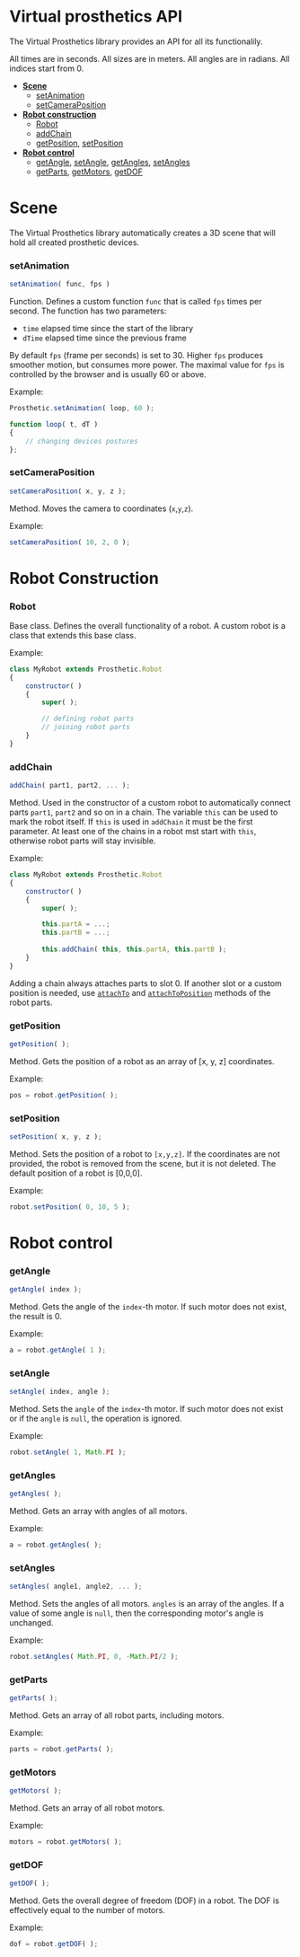 # Virtual prosthetics API

The Virtual Prosthetics library provides an API for all its
functionalily.

All times are in seconds.
All sizes are in meters.
All angles are in radians.
All indices start from 0.

* **[Scene](#scene)**
	* [setAnimation](#setanimation)
	* [setCameraPosition](#setcameraposition)
* **[Robot construction](#robot-construction)**
	* [Robot](#robot)
	* [addChain](#addchain)
	* [getPosition](#getposition), [setPosition](#setposition)
* **[Robot control](#robot-control)**
	* [getAngle](#getangle), [setAngle](#setangle), [getAngles](#getangles), [setAngles](#setangles)
	* [getParts](#getparts), [getMotors](#getmotors), [getDOF](#getdof)

# Scene

The Virtual Prosthetics library automatically creates a 3D
scene that will hold all created prosthetic devices.

### setAnimation

```js
setAnimation( func, fps )
```

Function. Defines a custom function `func` that is called
`fps` times per second. The function has two parameters:
* `time` elapsed time since the start of the library
* `dTime` elapsed time since the previous frame

By default `fps` (frame per seconds) is set to 30. Higher
`fps` produces smoother motion, but consumes more power. The
maximal value for `fps` is controlled by the browser and is
usually 60 or above.

Example:

```js
Prosthetic.setAnimation( loop, 60 );

function loop( t, dT )
{
	// changing devices postures
};
```


### setCameraPosition

```js
setCameraPosition( x, y, z );
```

Method. Moves the camera to coordinates (`x`,`y`,`z`).

Example:

```js
setCameraPosition( 10, 2, 0 );
```



# Robot Construction

### Robot

Base class. Defines the overall functionality of a robot. A
custom robot is a class that extends this base class.

Example:

```js
class MyRobot extends Prosthetic.Robot
{
	constructor( )
	{
		super( );

		// defining robot parts
		// joining robot parts
	}
}
```


### addChain

```js
addChain( part1, part2, ... );
```

Method. Used in the constructor of a custom robot to
automatically connect parts `part1`, `part2` and so on in
a chain. The variable `this` can be used to mark the robot
itself. If `this` is used in `addChain` it must be the first
parameter. At least one of the chains in a robot mst start
with `this`, otherwise robot parts will stay invisible.


Example:

```js
class MyRobot extends Prosthetic.Robot
{
	constructor( )
	{
		super( );

		this.partA = ...;
		this.partB = ...;
		
		this.addChain( this, this.partA, this.partB );
	}
}
```

Adding a chain always attaches parts to slot 0. If another
slot or a custom position is needed, use [`attachTo`](#attachto) and [`attachToPosition`](#attachtoposition) methods of the
robot parts. 


### getPosition

```js
getPosition( );
```

Method. Gets the position of a robot as an array of [x, y, z]
coordinates.

Example:

```js
pos = robot.getPosition( );
```



### setPosition

```js
setPosition( x, y, z );
```

Method. Sets the position of a robot to `[x,y,z]`. If the
coordinates are not provided, the robot is removed from the
scene, but it is not deleted. The default position of a
robot is [0,0,0].

Example:

```js
robot.setPosition( 0, 10, 5 );
```



# Robot control


### getAngle

```js
getAngle( index );
```

Method. Gets the angle of the `index`-th motor. If such
motor does not exist, the result is 0.

Example:

```js
a = robot.getAngle( 1 );
```



### setAngle

```js
setAngle( index, angle );
```

Method. Sets the `angle` of the `index`-th motor. If such
motor does not exist or if the `angle` is `null`, the
operation is ignored.

Example:

```js
robot.setAngle( 1, Math.PI );
```



### getAngles

```js
getAngles( );
```

Method. Gets an array with angles of all motors.

Example:

```js
a = robot.getAngles( );
```



### setAngles

```js
setAngles( angle1, angle2, ... );
```

Method. Sets the angles of all motors. `angles` is an array
of the angles. If a value of some angle is `null`, then the
corresponding motor's angle is unchanged.

Example:

```js
robot.setAngles( Math.PI, 0, -Math.PI/2 );
```



### getParts

```js
getParts( );
```

Method. Gets an array of all robot parts, including motors.

Example:

```js
parts = robot.getParts( );
```



### getMotors

```js
getMotors( );
```

Method. Gets an array of all robot motors. 

Example:

```js
motors = robot.getMotors( );
```



### getDOF

```js
getDOF( );
```

Method. Gets the overall degree of freedom (DOF) in a robot.
The DOF is effectively equal to the number of motors.

Example:

```js
dof = robot.getDOF( );
```



